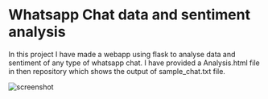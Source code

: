 <h1> Whatsapp Chat data and sentiment analysis </h1>

<p>In this project I have made a webapp using flask to analyse data and sentiment of any type of whatsapp chat. I have provided a Analysis.html file in then repository
which shows the output of sample_chat.txt file.</p>

![screenshot]()

